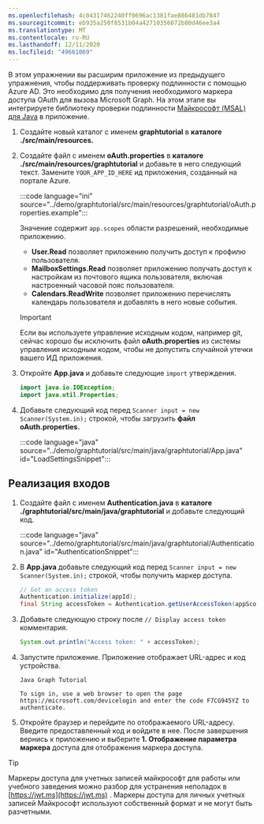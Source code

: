 ```yaml
---
ms.openlocfilehash: 4c04317462240ff0696ac1381fae886481db7847
ms.sourcegitcommit: eb935a250f8531b04a42710356072b80d46ee3a4
ms.translationtype: MT
ms.contentlocale: ru-RU
ms.lasthandoff: 12/11/2020
ms.locfileid: "49661069"
---
```

<!-- markdownlint-disable MD002 MD041 -->

В этом упражнении вы расширим приложение из предыдущего упражнения, чтобы поддерживать проверку подлинности с помощью Azure AD. Это необходимо для получения необходимого маркера доступа OAuth для вызова Microsoft Graph. На этом этапе вы интегрируете библиотеку проверки подлинности [Майкрософт (MSAL) для Java](https://github.com/AzureAD/microsoft-authentication-library-for-java) в приложение.

1. Создайте новый каталог с именем **graphtutorial** в **каталоге ./src/main/resources.**

1. Создайте файл с именем **oAuth.properties** в **каталоге ./src/main/resources/graphtutorial** и добавьте в него следующий текст. Замените `YOUR_APP_ID_HERE` ид приложения, созданный на портале Azure.

    :::code language="ini" source="../demo/graphtutorial/src/main/resources/graphtutorial/oAuth.properties.example":::

    Значение содержит `app.scopes` области разрешений, необходимые приложению.

    - **User.Read** позволяет приложению получить доступ к профилю пользователя.
    - **MailboxSettings.Read** позволяет приложению получать доступ к настройкам из почтового ящика пользователя, включая настроенный часовой пояс пользователя.
    - **Calendars.ReadWrite** позволяет приложению перечислять календарь пользователя и добавлять в него новые события.

    > [!IMPORTANT]
    > Если вы используете управление исходным кодом, например git, сейчас хорошо бы исключить файл **oAuth.properties** из системы управления исходным кодом, чтобы не допустить случайной утечки вашего ИД приложения.

1. Откройте **App.java** и добавьте следующие `import` утверждения.

    ```java
    import java.io.IOException;
    import java.util.Properties;
    ```

1. Добавьте следующий код перед `Scanner input = new Scanner(System.in);` строкой, чтобы загрузить **файл oAuth.properties.**

    :::code language="java" source="../demo/graphtutorial/src/main/java/graphtutorial/App.java" id="LoadSettingsSnippet":::

## <a name="implement-sign-in"></a>Реализация входов

1. Создайте файл с именем **Authentication.java** в **каталоге ./graphtutorial/src/main/java/graphtutorial** и добавьте следующий код.

    :::code language="java" source="../demo/graphtutorial/src/main/java/graphtutorial/Authentication.java" id="AuthenticationSnippet":::

1. В **App.java** добавьте следующий код перед `Scanner input = new Scanner(System.in);` строкой, чтобы получить маркер доступа.

    ```java
    // Get an access token
    Authentication.initialize(appId);
    final String accessToken = Authentication.getUserAccessToken(appScopes);
    ```

1. Добавьте следующую строку после `// Display access token` комментария.

    ```java
    System.out.println("Access token: " + accessToken);
    ```

1. Запустите приложение. Приложение отображает URL-адрес и код устройства.

    ```Shell
    Java Graph Tutorial

    To sign in, use a web browser to open the page https://microsoft.com/devicelogin and enter the code F7CG945YZ to authenticate.
    ```

1. Откройте браузер и перейдите по отображаемого URL-адресу. Введите предоставленный код и войдите в нее. После завершения вернись к приложению и выберите **1. Отображение параметра маркера** доступа для отображения маркера доступа.

> [!TIP]
> Маркеры доступа для учетных записей майкрософт для работы или учебного заведения можно разбор для устранения неполадок в [https://jwt.ms](https://jwt.ms) . Маркеры доступа для личных учетных записей Майкрософт используют собственный формат и не могут быть разчетными.
